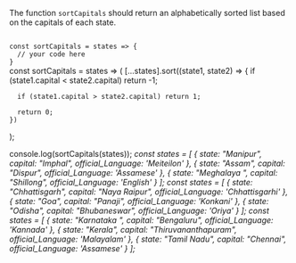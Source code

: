 The function `sortCapitals` should return an alphabetically sorted list based on the capitals of each state.

<codeblock language="javascript" type="exercise" testMode="multipleInput">
<code>
const sortCapitals = states => {
  // your code here
}
</code>

<solution>
const sortCapitals = states =>
  (
    [...states].sort((state1, state2) => {
      if (state1.capital < state2.capital) return -1;

      if (state1.capital > state2.capital) return 1;

      return 0;
    })
  );
</solution>

<testcases>
<caller>
console.log(sortCapitals(states));
</caller>
<testcase>
<i>
const states = [
    { state: "Manipur", capital: "Imphal", official_Language: 'Meiteilon' },
    { state: "Assam", capital: "Dispur", official_Language: 'Assamese' },
    { state: "Meghalaya	", capital: "Shillong", official_Language: 'English' }
    ];
</i>
</testcase>
<testcase>
<i>
const states = [
    { state: "Chhattisgarh", capital: "Naya Raipur", official_Language: 'Chhattisgarhi' },
    { state: "Goa", capital: "Panaji", official_Language: 'Konkani' },
    { state: "Odisha", capital: "Bhubaneswar", official_Language: 'Oriya' }
    ];
</i>
</testcase>
<testcase>
<i>
const states = [
    { state: "Karnataka	", capital: "Bengaluru", official_Language: 'Kannada' },
    { state: "Kerala", capital: "Thiruvananthapuram", official_Language: 'Malayalam' },
    { state: "Tamil Nadu", capital: "Chennai", official_Language: 'Assamese' }
    ];
</i>
</testcase>
</testcases>
</codeblock>